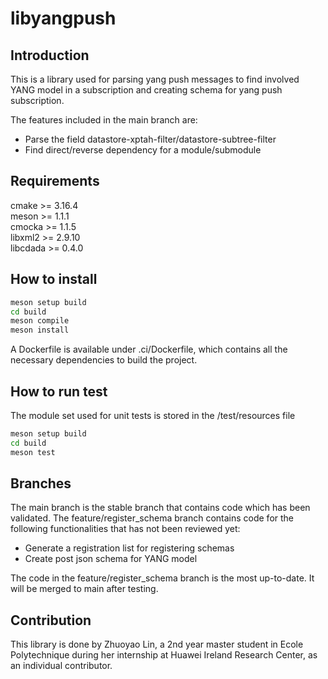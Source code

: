 # libyangpush

## Introduction

This is a library used for parsing yang push messages to find involved 
YANG model in a subscription and creating schema for yang push subscription.  

The features included in the main branch are:
- Parse the field datastore-xptah-filter/datastore-subtree-filter
- Find direct/reverse dependency for a module/submodule


## Requirements

cmake >= 3.16.4  
meson >= 1.1.1  
cmocka >= 1.1.5  
libxml2 >= 2.9.10  
libcdada >= 0.4.0  

## How to install

```bash
meson setup build
cd build
meson compile
meson install
```

A Dockerfile is available under .ci/Dockerfile, which contains all the
necessary dependencies to build the project.

## How to run test
The module set used for unit tests is stored in the /test/resources file
```bash
meson setup build
cd build
meson test
``` 

## Branches
The main branch is the stable branch that contains code which has been validated. The feature/register_schema branch contains code for the following functionalities that has not been reviewed yet:  
- Generate a registration list for registering schemas
- Create post json schema for YANG model

The code in the feature/register_schema branch is the most up-to-date. It will be merged to main after testing.

## Contribution
This library is done by Zhuoyao Lin, a 2nd year master student in Ecole Polytechnique during her internship at Huawei Ireland Research Center, as an individual contributor.
